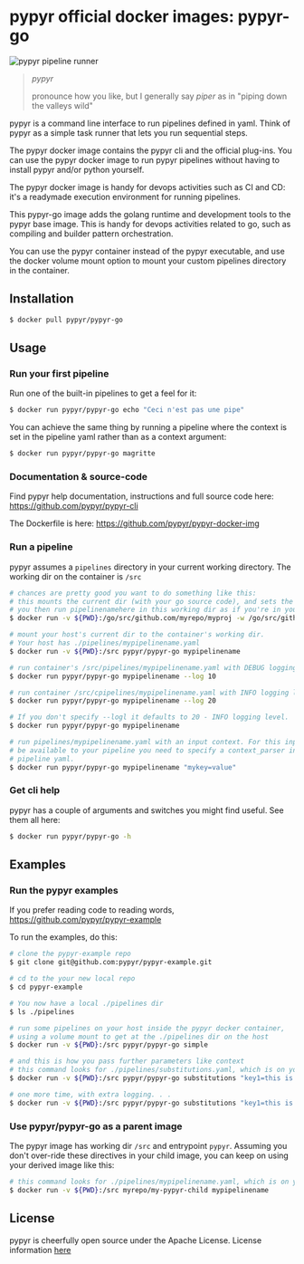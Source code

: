 # pypyr official docker images: pypyr-go

![pypyr pipeline runner](https://pypyr.io/images/pypyr-logo-small.png)

> *pypyr*
>
> pronounce how you like, but I generally say *piper* as in "piping
    down the valleys wild"

pypyr is a command line interface to run pipelines defined in yaml.
Think of pypyr as a simple task runner that lets you run sequential
steps.

The pypyr docker image contains the pypyr cli and the official plug-ins.
You can use the pypyr docker image to run pypyr pipelines without having
to install pypyr and/or python yourself.

The pypyr docker image is handy for devops activities such as CI and CD: it's a
readymade execution environment for running pipelines.

This pypyr-go image adds the golang runtime and development tools to the pypyr
base image. This is handy for devops activities related to go, such as compiling
and builder pattern orchestration.

You can use the pypyr container instead of the pypyr executable, and use the
docker volume mount option to mount your custom pipelines directory in
the container.


## Installation

```bash
$ docker pull pypyr/pypyr-go
```

## Usage
### Run your first pipeline

Run one of the built-in pipelines to get a feel for it:

```bash
$ docker run pypyr/pypyr-go echo "Ceci n'est pas une pipe"
```

You can achieve the same thing by running a pipeline where the context
is set in the pipeline yaml rather than as a context argument:

```bash
$ docker run pypyr/pypyr-go magritte
```

### Documentation & source-code
Find pypyr help documentation, instructions and full source code here:
https://github.com/pypyr/pypyr-cli

The Dockerfile is here:
https://github.com/pypyr/pypyr-docker-img

### Run a pipeline

pypyr assumes a `pipelines` directory in your current
working directory. The working dir on the container is
`/src`

```bash
# chances are pretty good you want to do something like this:
# this mounts the current dir (with your go source code), and sets the working dir to the mount dir
# you then run pipelinenamehere in this working dir as if you're in your repo home.
$ docker run -v ${PWD}:/go/src/github.com/myrepo/myproj -w /go/src/github.com//myrepo/myproj pypyr/pypyr-go pipelinenamehere`

# mount your host's current dir to the container's working dir.
# Your host has ./pipelines/mypipelinename.yaml
$ docker run -v ${PWD}:/src pypyr/pypyr-go mypipelinename

# run container's /src/pipelines/mypipelinename.yaml with DEBUG logging level.
$ docker run pypyr/pypyr-go mypipelinename --log 10

# run container /src/cpipelines/mypipelinename.yaml with INFO logging level.
$ docker run pypyr/pypyr-go mypipelinename --log 20

# If you don't specify --logl it defaults to 20 - INFO logging level.
$ docker run pypyr/pypyr-go mypipelinename

# run pipelines/mypipelinename.yaml with an input context. For this input to
# be available to your pipeline you need to specify a context_parser in your
# pipeline yaml.
$ docker run pypyr/pypyr-go mypipelinename "mykey=value"
```

### Get cli help

pypyr has a couple of arguments and switches you might find useful. See
them all here:

```bash
$ docker run pypyr/pypyr-go -h
```

## Examples
### Run the pypyr examples
If you prefer reading code to reading words, https://github.com/pypyr/pypyr-example

To run the examples, do this:

```bash
# clone the pypyr-example repo
$ git clone git@github.com:pypyr/pypyr-example.git

# cd to the your new local repo
$ cd pypyr-example

# You now have a local ./pipelines dir
$ ls ./pipelines

# run some pipelines on your host inside the pypyr docker container,
# using a volume mount to get at the ./pipelines dir on the host
$ docker run -v ${PWD}:/src pypyr/pypyr-go simple

# and this is how you pass further parameters like context
# this command looks for ./pipelines/substitutions.yaml, which is on your host.
$ docker run -v ${PWD}:/src pypyr/pypyr-go substitutions "key1=this is key1 in context,key2=pipe"

# one more time, with extra logging. . .
$ docker run -v ${PWD}:/src pypyr/pypyr-go substitutions "key1=this is key1 in context,key2=pipe" --log 10
```

### Use pypyr/pypyr-go as a parent image
The pypyr image has working dir `/src` and entrypoint `pypyr`. Assuming you
don't over-ride these directives in your child image, you can keep on using
your derived image like this:

```bash
# this command looks for ./pipelines/mypipelinename.yaml, which is on your host.
$ docker run -v ${PWD}:/src myrepo/my-pypyr-child mypipelinename
```

## License
pypyr is cheerfully open source under the Apache License. License information
[here](https://github.com/pypyr/pypyr-docker-img/blob/master/LICENSE)
